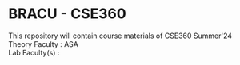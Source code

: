 # BRACU - CSE360
<html>
  <body>
    This repository will contain course materials of CSE360 Summer'24 </br>
    Theory Faculty : ASA </br>
    Lab Faculty(s) :  </br>
    </body>
    </html>
